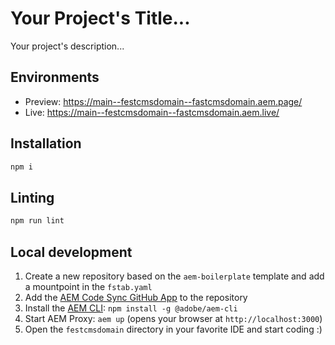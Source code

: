 # Your Project's Title...
Your project's description...

## Environments
- Preview: https://main--festcmsdomain--fastcmsdomain.aem.page/
- Live: https://main--festcmsdomain--fastcmsdomain.aem.live/

## Installation

```sh
npm i
```

## Linting

```sh
npm run lint
```

## Local development

1. Create a new repository based on the `aem-boilerplate` template and add a mountpoint in the `fstab.yaml`
1. Add the [AEM Code Sync GitHub App](https://github.com/apps/aem-code-sync) to the repository
1. Install the [AEM CLI](https://github.com/adobe/helix-cli): `npm install -g @adobe/aem-cli`
1. Start AEM Proxy: `aem up` (opens your browser at `http://localhost:3000`)
1. Open the `festcmsdomain` directory in your favorite IDE and start coding :)

